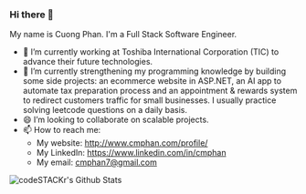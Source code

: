 ### Hi there 👋
My name is Cuong Phan. I'm a Full Stack Software Engineer. 
- 🔭 I’m currently working at Toshiba International Corporation (TIC) to advance their future technologies. 
- 🌱 I’m currently strengthening my programming knowledge by building some side projects: an ecommerce website in ASP.NET, an AI app to automate tax preparation process and an appointment & rewards system to redirect customers traffic for small businesses. I usually practice solving leetcode questions on a daily basis.
- 😄 I’m looking to collaborate on scalable projects. 
- 📫 How to reach me: 
     - My website: http://www.cmphan.com/profile/
     - My LinkedIn: https://www.linkedin.com/in/cmphan 
     - My email: cmphan7@gmail.com

<img align="left" alt="codeSTACKr's Github Stats" src="https://github-readme-stats.codestackr.vercel.app/api?username=cmphan&show_icons=true&hide_border=true" />
<!--
**cmphan/cmphan** is a ✨ _special_ ✨ repository because its `README.md` (this file) appears on your GitHub profile.

Here are some ideas to get you started:

- 🔭 I’m currently working on ...
- 🌱 I’m currently learning ...
- 👯 I’m looking to collaborate on ...
- 🤔 I’m looking for help with ...
- 💬 Ask me about ...
- 📫 How to reach me: ...
- 😄 Pronouns: ...
- ⚡ Fun fact: ...
-->
